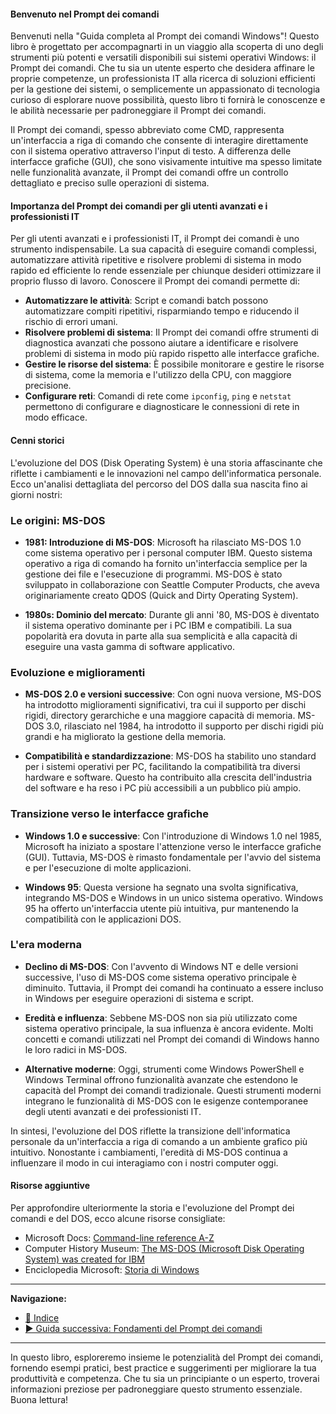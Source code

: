 #### Benvenuto nel Prompt dei comandi

Benvenuti nella "Guida completa al Prompt dei comandi Windows"! Questo libro è progettato per accompagnarti in un viaggio alla scoperta di uno degli strumenti più potenti e versatili disponibili sui sistemi operativi Windows: il Prompt dei comandi. Che tu sia un utente esperto che desidera affinare le proprie competenze, un professionista IT alla ricerca di soluzioni efficienti per la gestione dei sistemi, o semplicemente un appassionato di tecnologia curioso di esplorare nuove possibilità, questo libro ti fornirà le conoscenze e le abilità necessarie per padroneggiare il Prompt dei comandi.

Il Prompt dei comandi, spesso abbreviato come CMD, rappresenta un'interfaccia a riga di comando che consente di interagire direttamente con il sistema operativo attraverso l'input di testo. A differenza delle interfacce grafiche (GUI), che sono visivamente intuitive ma spesso limitate nelle funzionalità avanzate, il Prompt dei comandi offre un controllo dettagliato e preciso sulle operazioni di sistema.

#### Importanza del Prompt dei comandi per gli utenti avanzati e i professionisti IT

Per gli utenti avanzati e i professionisti IT, il Prompt dei comandi è uno strumento indispensabile. La sua capacità di eseguire comandi complessi, automatizzare attività ripetitive e risolvere problemi di sistema in modo rapido ed efficiente lo rende essenziale per chiunque desideri ottimizzare il proprio flusso di lavoro. Conoscere il Prompt dei comandi permette di:

- **Automatizzare le attività**: Script e comandi batch possono automatizzare compiti ripetitivi, risparmiando tempo e riducendo il rischio di errori umani.
- **Risolvere problemi di sistema**: Il Prompt dei comandi offre strumenti di diagnostica avanzati che possono aiutare a identificare e risolvere problemi di sistema in modo più rapido rispetto alle interfacce grafiche.
- **Gestire le risorse del sistema**: È possibile monitorare e gestire le risorse di sistema, come la memoria e l'utilizzo della CPU, con maggiore precisione.
- **Configurare reti**: Comandi di rete come `ipconfig`, `ping` e `netstat` permettono di configurare e diagnosticare le connessioni di rete in modo efficace.

#### Cenni storici

L'evoluzione del DOS (Disk Operating System) è una storia affascinante che riflette i cambiamenti e le innovazioni nel campo dell'informatica personale. Ecco un'analisi dettagliata del percorso del DOS dalla sua nascita fino ai giorni nostri:

### Le origini: MS-DOS

- **1981: Introduzione di MS-DOS**: Microsoft ha rilasciato MS-DOS 1.0 come sistema operativo per i personal computer IBM. Questo sistema operativo a riga di comando ha fornito un'interfaccia semplice per la gestione dei file e l'esecuzione di programmi. MS-DOS è stato sviluppato in collaborazione con Seattle Computer Products, che aveva originariamente creato QDOS (Quick and Dirty Operating System).

- **1980s: Dominio del mercato**: Durante gli anni '80, MS-DOS è diventato il sistema operativo dominante per i PC IBM e compatibili. La sua popolarità era dovuta in parte alla sua semplicità e alla capacità di eseguire una vasta gamma di software applicativo.

### Evoluzione e miglioramenti

- **MS-DOS 2.0 e versioni successive**: Con ogni nuova versione, MS-DOS ha introdotto miglioramenti significativi, tra cui il supporto per dischi rigidi, directory gerarchiche e una maggiore capacità di memoria. MS-DOS 3.0, rilasciato nel 1984, ha introdotto il supporto per dischi rigidi più grandi e ha migliorato la gestione della memoria.

- **Compatibilità e standardizzazione**: MS-DOS ha stabilito uno standard per i sistemi operativi per PC, facilitando la compatibilità tra diversi hardware e software. Questo ha contribuito alla crescita dell'industria del software e ha reso i PC più accessibili a un pubblico più ampio.

### Transizione verso le interfacce grafiche

- **Windows 1.0 e successive**: Con l'introduzione di Windows 1.0 nel 1985, Microsoft ha iniziato a spostare l'attenzione verso le interfacce grafiche (GUI). Tuttavia, MS-DOS è rimasto fondamentale per l'avvio del sistema e per l'esecuzione di molte applicazioni.

- **Windows 95**: Questa versione ha segnato una svolta significativa, integrando MS-DOS e Windows in un unico sistema operativo. Windows 95 ha offerto un'interfaccia utente più intuitiva, pur mantenendo la compatibilità con le applicazioni DOS.

### L'era moderna

- **Declino di MS-DOS**: Con l'avvento di Windows NT e delle versioni successive, l'uso di MS-DOS come sistema operativo principale è diminuito. Tuttavia, il Prompt dei comandi ha continuato a essere incluso in Windows per eseguire operazioni di sistema e script.

- **Eredità e influenza**: Sebbene MS-DOS non sia più utilizzato come sistema operativo principale, la sua influenza è ancora evidente. Molti concetti e comandi utilizzati nel Prompt dei comandi di Windows hanno le loro radici in MS-DOS.

- **Alternative moderne**: Oggi, strumenti come Windows PowerShell e Windows Terminal offrono funzionalità avanzate che estendono le capacità del Prompt dei comandi tradizionale. Questi strumenti moderni integrano le funzionalità di MS-DOS con le esigenze contemporanee degli utenti avanzati e dei professionisti IT.

In sintesi, l'evoluzione del DOS riflette la transizione dell'informatica personale da un'interfaccia a riga di comando a un ambiente grafico più intuitivo. Nonostante i cambiamenti, l'eredità di MS-DOS continua a influenzare il modo in cui interagiamo con i nostri computer oggi.

#### Risorse aggiuntive

Per approfondire ulteriormente la storia e l'evoluzione del Prompt dei comandi e del DOS, ecco alcune risorse consigliate:

- Microsoft Docs: [Command-line reference A-Z](https://docs.microsoft.com/en-us/windows-server/administration/windows-commands/windows-commands)
- Computer History Museum: [The MS-DOS (Microsoft Disk Operating System) was created for IBM](https://www.computerhistory.org/tdih/august/12/1981/)
- Enciclopedia Microsoft: [Storia di Windows](https://www.microsoft.com/it-it/windows/windows-history)

---

**Navigazione:**
- [🔼 Indice](<README.md>)
- [▶ Guida successiva: Fondamenti del Prompt dei comandi](<02 Fondamenti del Prompt dei comandi.md>)

---

In questo libro, esploreremo insieme le potenzialità del Prompt dei comandi, fornendo esempi pratici, best practice e suggerimenti per migliorare la tua produttività e competenza. Che tu sia un principiante o un esperto, troverai informazioni preziose per padroneggiare questo strumento essenziale. Buona lettura!